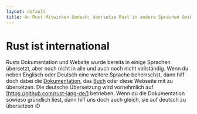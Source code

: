 ```yaml
---
layout: default
title: An Rust Mitwirken &mdash; übersetze Rust in andere Sprachen &middot; Die Programmiersprache Rust
---
```


# Rust ist international

Rusts Dokumentation und Website wurde bereits in einige Sprachen übersetzt,
aber noch nicht in alle und auch noch nicht vollständig.
Wenn du neben Englisch oder Deutsch eine weitere Sprache beherrschst,
dann hilf doch dabei die [Dokumentation](http://doc.rust-lang.org/), das [Buch](http://doc.rust-lang.org/book) oder diese Webseite mit zu übersetzen.
Die deutsche Übersetzung wird vornehmlich auf [https://github.com/rust-lang-de/] betrieben.
Wenn du die Dokumentation sowieso gründlich liest, dann hilf uns doch auch gleich, sie auf deutsch zu übersetzen :D
